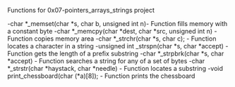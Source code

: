Functions for 0x07-pointers_arrays_strings project

-char *_memset(char *s, char b, unsigned int n)- Function fills memory with a constant byte
-char *_memcpy(char *dest, char *src, unsigned int n) - Function copies memory area
-char *_strchr(char *s, char c); - Function locates a character in a string
-unsigned int _strspn(char *s, char *accept) - Function gets the length of a prefix substring
-char *_strpbrk(char *s, char *accept) - Function searches a string for any of a set of bytes
-char *_strstr(char *haystack, char *needle) -  Function locates a substring
-void print_chessboard(char (*a)[8]); - Function prints the chessboard
